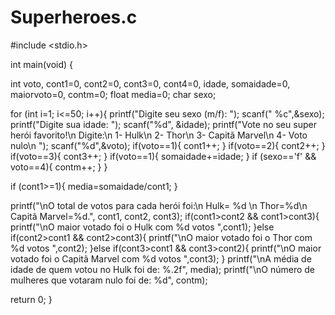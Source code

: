 # Superheroes.c
#include <stdio.h>

int main(void) {
  
  int voto, cont1=0, cont2=0, cont3=0, cont4=0, idade, somaidade=0, maiorvoto=0, contm=0;
  float media=0;
  char sexo;

  for (int i=1; i<=50; i++){
    printf("Digite seu sexo (m/f):  ");
    scanf(" %c",&sexo);
    printf("Digite sua idade: ");
    scanf("%d", &idade);
    printf("Vote no seu super herói favorito!\n Digite:\n 1- Hulk\n 2- Thor\n 3- Capitã Marvel\n 4- Voto nulo\n ");
    scanf("%d",&voto);
    if(voto==1){
      cont1++;
    }
    if(voto==2){
      cont2++;
    }
    if(voto==3){
      cont3++;
    }
    if(voto==1){
      somaidade+=idade;
    }
    if (sexo=='f' && voto==4){
      contm++;
    }
  }
  
  if (cont1>=1){
   media=somaidade/cont1;
  }

  printf("\nO total de votos para cada herói foi:\n Hulk= %d \n Thor=%d\n Capitã Marvel=%d.", cont1, cont2, cont3);
  if(cont1>cont2 && cont1>cont3){
    printf("\nO maior votado foi o Hulk com %d votos ",cont1);
  }else if(cont2>cont1 && cont2>cont3){
    printf("\nO maior votado foi o Thor com %d votos ",cont2);
  }else if(cont3>cont1 && cont3>cont2){
    printf("\nO maior votado foi o Capitã Marvel com %d votos ",cont3);
  }
  printf("\nA média de idade de quem votou no Hulk foi de: %.2f", media);
  printf("\nO número de mulheres que votaram nulo foi de: %d", contm);

  return 0;
}
